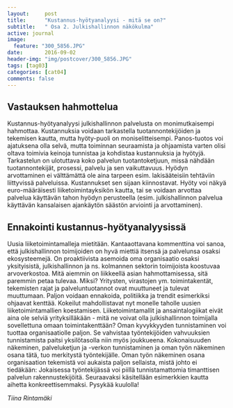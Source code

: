 ```yaml
---
layout:     post
title:      "Kustannus-hyötyanalyysi - mitä se on?"
subtitle:   " Osa 2. Julkishallinnon näkökulma"
active: journal
image:
  feature: "300_5856.JPG"
date:       2016-09-02 
header-img: "img/postcover/300_5856.JPG"
tags: [tag03]
categories: [cat04]
comments: false
---
```



## Vastauksen hahmottelua
Kustannus-hyötyanalyysi julkishallinnon palvelusta on monimutkaisempi hahmottaa. Kustannuksia voidaan tarkastella tuotannontekijöiden ja tekemisen kautta, mutta hyöty-puoli on moniselitteisempi. Panos-tuotos voi ajatuksena olla selvä, mutta toiminnan seuraamista ja ohjaamista varten olisi oltava toimivia keinoja tunnistaa ja kohdistaa kustannuksia ja hyötyjä. Tarkastelun on ulotuttava koko palvelun tuotantoketjuun, missä nähdään tuotannontekijät, prosessi, palvelu ja sen vaikuttavuus.
Hyödyn arvottaminen ei välttämättä ole aina tarpeen esim. lakisääteisiin tehtäviin liittyvissä palveluissa. Kustannukset sen sijaan kiinnostavat. Hyöty voi näkyä euro-määräisesti liiketoimintayksikön kautta, tai se voidaan arvottaa palvelua käyttävän tahon hyödyn perusteella (esim. julkishallinnon palvelua käyttävän kansalaisen ajankäytön säästön arviointi ja arvottaminen).

## Ennakointi kustannus-hyötyanalyysissä

Uusia liiketoimintamalleja mietitään. Kantaaottavana kommenttina voi sanoa, että julkishallinnon toimijoiden on hyvä miettiä itsensä ja palvelunsa osaksi ekosysteemejä. On proaktiivista asemoida oma organisaatio osaksi yksityisistä, julkishallinnon ja ns. kolmannen sektorin toimijoista koostuvaa arvoverkostoa. Mitä aiemmin on liikkeellä asian hahmottamisessa, sitä paremmin petaa tulevaa.
Miksi? Yritysten, virastojen ym. toimintakentät, tekemisten rajat ja palveluntuotannot ovat muuttuneet ja tulevat muuttumaan. Paljon voidaan ennakoida, politiikka ja trendit esimerkiksi ohjaavat kenttää. Kokeilut mahdollistavat nyt monelle taholle uusien liiketoimintamallien koestamisen. Liiketoimintamallit ja ansaintalogiikat eivät aina ole selviä yrityksilläkään - mitä ne voivat olla julkishallinnon toimijalla sovellettuna omaan toimintakenttään? Oman kyvykkyyden tunnistaminen voi tuottaa organisaatiolle paljon. Se vahvistaa työntekijöiden vahvuuksien tunnistamista paitsi yksilötasolla niin myös joukkueena. Kokonaisuuden näkeminen, palveluketjun ja -verkon tunnistaminen ja oman työn näkeminen osana tätä, tuo merkitystä työntekijälle. Oman työn näkeminen osana organisaation tekemistä voi aukaista paljon sellaista, mistä johto ei tiedäkään: Jokaisessa työntekijässä voi piillä tunnistamattomia timanttisen palvelun rakennustekijöitä.
Seuraavaksi käsitellään esimerkkien kautta aihetta konkreettisemmaksi. Pysykää kuulolla!

*Tiina Rintamäki*
